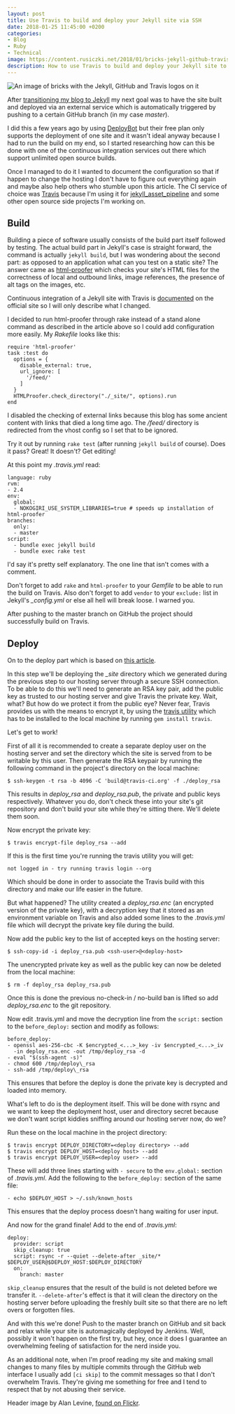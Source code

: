 ```yaml
---
layout: post
title: Use Travis to build and deploy your Jekyll site via SSH
date: 2018-01-25 11:45:00 +0200
categories:
- Blog
- Ruby
- Technical
image: https://content.rusiczki.net/2018/01/bricks-jekyll-github-travis.jpg
description: How to use Travis to build and deploy your Jekyll site to your VPS via SSH.
---
```

![An image of bricks with the Jekyll, GitHub and Travis logos on it](https://content.rusiczki.net/2018/01/bricks-jekyll-github-travis.jpg)

After [transitioning my blog to Jekyll](https://www.rusiczki.net/2018/01/08/a-new-blogging-engine/) my next goal was to have the site built and deployed via an external service which is automatically triggered by pushing to a certain GitHub branch (in my case *master*).

I did this a few years ago by using [DeployBot](https://deploybot.com/) but their free plan only supports the deployment of one site and it wasn't ideal anyway because I had to run the build on my end, so I started researching how can this be done with one of the continuous integration services out there which support unlimited open source builds.

Once I managed to do it I wanted to document the configuration so that if happen to change the hosting I don't have to figure out everything again and maybe also help others who stumble upon this article. The CI service of choice was [Travis](https://travis-ci.org/) because I'm using it for [jekyll_asset_pipeline](https://github.com/matthodan/jekyll-asset-pipeline) and some other open source side projects I'm working on.

## Build

Building a piece of software usually consists of the build part itself followed by testing. The actual build part in Jekyll's case is straight forward, the command is actually `jekyll build`, but I was wondering about the second part: as opposed to an application what can you test on a static site? The answer came as [html-proofer](https://github.com/gjtorikian/html-proofer) which checks your site's HTML files for the correctness of local and outbound links, image references, the presence of alt tags on the images, etc.

Continuous integration of a Jekyll site with Travis is [documented](https://jekyllrb.com/docs/continuous-integration/travis-ci/) on the official site so I will only describe what I changed.

I decided to run html-proofer through rake instead of a stand alone command as described in the article above so I could add configuration more easily. My *Rakefile* looks like this:

    require 'html-proofer'
    task :test do
      options = {
        disable_external: true,
        url_ignore: [
          '/feed/'
        ]
      }
      HTMLProofer.check_directory("./_site/", options).run
    end

I disabled the checking of external links because this blog has some ancient content with links that died a long time ago. The */feed/* directory is redirected from the vhost config so I set that to be ignored.

Try it out by running `rake test` (after running `jekyll build` of course). Does it pass? Great! It doesn't? Get editing!

At this point my *.travis.yml* read:

    language: ruby
    rvm:
    - 2.4
    env:
      global:
      - NOKOGIRI_USE_SYSTEM_LIBRARIES=true # speeds up installation of html-proofer
    branches:
      only:
      - master
    script:
      - bundle exec jekyll build
      - bundle exec rake test

I'd say it's pretty self explanatory. The one line that isn't comes with a comment.

Don't forget to add `rake` and `html-proofer` to your *Gemfile* to be able to run the build on Travis. Also don't forget to add `vendor` to your `exclude:` list in Jekyll's *\_config.yml* or else all hell will break loose. I warned you.

After pushing to the master branch on GitHub the project should successfully build on Travis.

## Deploy

On to the deploy part which is based on [this article](https://oncletom.io/2016/travis-ssh-deploy/).

In this step we'll be deploying the *\_site* directory which we generated during the previous step to our hosting server through a secure SSH connection. To be able to do this we'll need to generate an RSA key pair, add the public key as trusted to our hosting server and give Travis the private key. Wait, what? But how do we protect it from the public eye? Never fear, Travis provides us with the means to encrypt it, by using the [travis utility](https://github.com/travis-ci/travis.rb) which has to be installed to the local machine by running `gem install travis`.

Let's get to work!

First of all it is recommended to create a separate deploy user on the hosting server and set the directory which the site is served from to be writable by this user. Then generate the RSA keypair by running the following command in the project's directory on the local machine:

    $ ssh-keygen -t rsa -b 4096 -C 'build@travis-ci.org' -f ./deploy_rsa

This results in *deploy_rsa* and *deploy_rsa.pub*, the private and public keys respectively. Whatever you do, don't check these into your site's git repository and don't build your site while they're sitting there. We'll delete them soon.

Now encrypt the private key:

    $ travis encrypt-file deploy_rsa --add

If this is the first time you're running the travis utility you will get:

    not logged in - try running travis login --org

Which should be done in order to associate the Travis build with this directory and make our life easier in the future.

But what happened? The utility created a *deploy_rsa.enc* (an encrypted version of the private key), with a decryption key that it stored as an environment variable on Travis and also added some lines to the *.travis.yml* file which will decrypt the private key file during the build.

Now add the public key to the list of accepted keys on the hosting server:

    $ ssh-copy-id -i deploy_rsa.pub <ssh-user>@<deploy-host>

The unencrypted private key as well as the public key can now be deleted from the local machine:

    $ rm -f deploy_rsa deploy_rsa.pub

Once this is done the previous no-check-in / no-build ban is lifted so add *deploy_rsa.enc* to the git repository.

Now edit .travis.yml and move the decryption line from the `script:` section to the `before_deploy:` section and modify as follows:

    before_deploy:
    - openssl aes-256-cbc -K $encrypted_<...>_key -iv $encrypted_<...>_iv
      -in deploy_rsa.enc -out /tmp/deploy_rsa -d
    - eval "$(ssh-agent -s)"
    - chmod 600 /tmp/deploy\_rsa
    - ssh-add /tmp/deploy\_rsa

This ensures that before the deploy is done the private key is decrypted and loaded into memory.

What's left to do is the deployment itself. This will be done with rsync and we want to keep the deployment host, user and directory secret because we don't want script kiddies sniffing around our hosting server now, do we?

Run these on the local machine in the project directory:

    $ travis encrypt DEPLOY_DIRECTORY=<deploy directory> --add
    $ travis encrypt DEPLOY_HOST=<deploy host> --add
    $ travis encrypt DEPLOY_USER=<deploy user> --add

These will add three lines starting with `- secure` to the `env.global:` section of *.travis.yml*. Add the following to the `before_deploy:` section of the same file:

    - echo $DEPLOY_HOST > ~/.ssh/known_hosts

This ensures that the deploy process doesn't hang waiting for user input.

And now for the grand finale! Add to the end of *.travis.yml*:

    deploy:
      provider: script
      skip_cleanup: true
      script: rsync -r --quiet --delete-after _site/* $DEPLOY_USER@$DEPLOY_HOST:$DEPLOY_DIRECTORY
      on:
        branch: master

`skip_cleanup` ensures that the result of the build is not deleted before we transfer it. `--delete-after`'s effect is that it will clean the directory on the hosting server before uploading the freshly built site so that there are no left overs or forgotten files.

And with this we're done! Push to the master branch on GitHub and sit back and relax while your site is automagically deployed by Jenkins. Well, possibly it won't happen on the first try, but hey, once it does I guarantee an overwhelming feeling of satisfaction for the nerd inside you.

As an additional note, when I'm proof reading my site and making small changes to many files by multiple commits through the GitHub web interface I usually add `[ci skip]` to the commit messages so that I don't overwhelm Travis. They're giving me something for free and I tend to respect that by not abusing their service.

Header image by Alan Levine, [found on Flickr](https://www.flickr.com/photos/cogdog/14927881517/).
